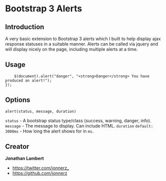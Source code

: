 # Bootstrap 3 Alerts

## Introduction

A very basic extension to Bootstrap 3 alerts which I built to help display ajax response statuses in a suitable manner. Alerts can be called via jquery and will display nicely on the page, including multiple alerts at a time.

## Usage

```$('#myBtn').click(function() {
    $(document).alert("danger", "<strong>Danger</strong> You have produced an alert!");
});
```
## Options

`alert(status, message, duration)`

`status` - A bootstrap status type/class (success, warning, danger, info).
`message` - The message to display. Can include HTML.
`duration` `default: 3000ms` - How long the alert shows for in `ms`.

## Creator

**Jonathan Lambert**

- <https://twitter.com/jonnerz_>
- <https://github.com/jonnerz>